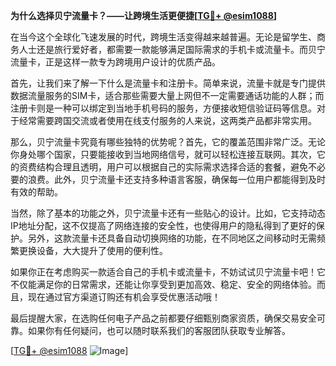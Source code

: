**为什么选择贝宁流量卡？——让跨境生活更便捷[[TG💪+ @esim1088](https://t.me/s/esim1088)]**

在当今这个全球化飞速发展的时代，跨境生活变得越来越普遍。无论是留学生、商务人士还是旅行爱好者，都需要一款能够满足国际需求的手机卡或流量卡。而贝宁流量卡，正是这样一款专为跨境用户设计的优质产品。

首先，让我们来了解一下什么是流量卡和注册卡。简单来说，流量卡就是专门提供数据流量服务的SIM卡，适合那些需要大量上网但不一定需要通话功能的人群；而注册卡则是一种可以绑定到当地手机号码的服务，方便接收短信验证码等信息。对于经常需要跨国交流或者使用在线支付服务的人来说，这两类产品都非常实用。

那么，贝宁流量卡究竟有哪些独特的优势呢？首先，它的覆盖范围非常广泛。无论你身处哪个国家，只要能接收到当地网络信号，就可以轻松连接互联网。其次，它的资费结构合理且透明，用户可以根据自己的实际需求选择合适的套餐，避免不必要的浪费。此外，贝宁流量卡还支持多种语言客服，确保每一位用户都能得到及时有效的帮助。

当然，除了基本的功能之外，贝宁流量卡还有一些贴心的设计。比如，它支持动态IP地址分配，这不仅提高了网络连接的安全性，也使得用户的隐私得到了更好的保护。另外，这款流量卡还具备自动切换网络的功能，在不同地区之间移动时无需频繁更换设备，大大提升了使用的便利性。

如果你正在考虑购买一款适合自己的手机卡或流量卡，不妨试试贝宁流量卡吧！它不仅能满足你的日常需求，还能让你享受到更加高效、稳定、安全的网络体验。而且，现在通过官方渠道订购还有机会享受优惠活动哦！

最后提醒大家，在选购任何电子产品之前都要仔细甄别商家资质，确保交易安全可靠。如果你有任何疑问，也可以随时联系我们的客服团队获取专业解答。

[[TG💪+ @esim1088](https://t.me/s/esim1088) ![Image](https://i.postimg.cc/4NQfJmqS/Snipaste-2025-05-13-00-14-12.png)]
